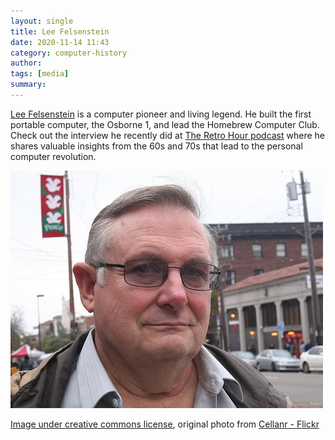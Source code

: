 ```yaml
---
layout: single
title: Lee Felsenstein 
date: 2020-11-14 11:43
category: computer-history 
author: 
tags: [media]
summary: 
---
```


[Lee Felsenstein](http://www.leefelsenstein.com/) is a computer pioneer and living legend. He built the first portable computer, the Osborne 1, and lead the Homebrew Computer Club. Check out the interview he recently did at [The Retro Hour podcast](https://theretrohour.com/the-homebrew-computer-club-lee-felsenstein-ep249/) where he shares valuable insights from the 60s and 70s that lead to the personal computer revolution.

![Lee Felsenstein](/assets/images/retro_computing/789px-Lee_Felsenstein_USA-15Dec2010.jpg)

[Image under creative commons license](https://commons.wikimedia.org/wiki/File:Lee_Felsenstein_-Berkeley,_California,_USA-15Dec2010.jpg), original photo from [Cellanr - Flickr](https://www.flickr.com/photos/rorycellan/5263055457/)